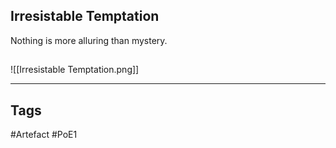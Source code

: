 ## Irresistable Temptation
Nothing is more alluring than mystery.
##
![[Irresistable Temptation.png]]

---
## Tags
#Artefact
#PoE1